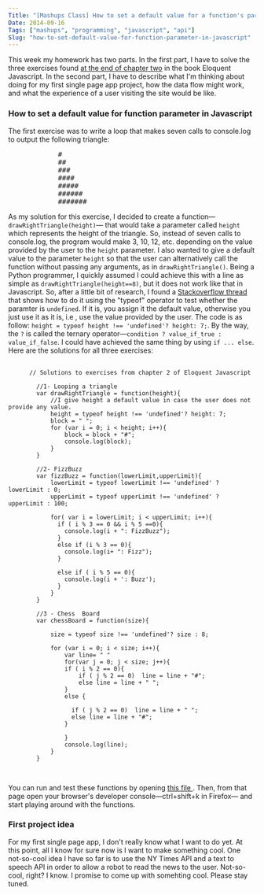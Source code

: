 ```yaml
---
Title: "[Mashups Class] How to set a default value for a function's parameter in Javascript & first project idea"
Date: 2014-09-16
Tags: ["mashups", "programming", "javascript", "api"]
Slug: "how-to-set-default-value-for-function-parameter-in-javascript"
---
```


This week  my homework has two parts. In the first part, I have to solve the three exercises found <a href="http://eloquentjavascript.net/02_program_structure.html" target="_blank">at the end of chapter two</a> in the book Eloquent Javascript.<!-- PELICAN_END_SUMMARY --> In the second part, I have to describe what I'm thinking about doing for my first single page app project, how the data flow might work, and what the experience of a user visiting the site would be like.

### How to set a default value for function parameter in Javascript
The first exercise was to write a loop that makes seven calls to console.log to output the following triangle:

<pre>            #
            ##
            ###
            ####
            #####
            ######
            ####### </pre>



As my solution for this exercise, I decided to create a function&mdash;```drawRightTriangle(height)```&mdash; that would take a parameter called ```height``` which represents the height of the triangle. So, instead of seven calls to console.log, the program would make 3, 10, 12, etc. depending on the value provided by the user to the ```height``` parameter. I also wanted to  give a default value to the parameter ```height``` so that the user can alternatively call the function without passing any arguments, as in ```drawRightTriangle()```. Being a Python programmer, I quickly assumed
I could achieve this with a line as simple as ```drawRightTriangle(height==8)```, but it does not work like that in Javascript.
So, after a little bit of research, I found a <a href="http://stackoverflow.com/questions/894860/set-a-default-parameter-value-for-a-javascript-function" target="_blank">Stackoverflow thread</a> that shows how to do it using the "typeof" operator to test whether the paramter is ```undefined```. If it is, you assign it the default value, otherwise you just use it as it is, i.e , use the value provided by the user. The code is as follow: ```height = typeof height !== 'undefined'? height: 7;```. By the way, the ```?``` is called the ternary operator&mdash;```condition ? value_if_true : value_if_false```. I could have achieved the same thing by using ```if ... else```. Here are the solutions for all three exercises:
<pre>
    <code>
      // Solutions to exercises from chapter 2 of Eloquent Javascript

        //1- Looping a triangle
        var drawRightTriangle = function(height){
            //I give height a default value in case the user does not provide any value.
            height = typeof height !== 'undefined'? height: 7;
            block = " ";
            for (var i = 0; i < height; i++){
                block = block + "#";
                console.log(block);
            }
        }

        //2- FizzBuzz
        var fizzBuzz = function(lowerLimit,upperLimit){
            lowerLimit = typeof lowerLimit !== 'undefined' ? lowerLimit : 0;
            upperLimit = typeof upperLimit !== 'undefined' ? upperLimit : 100;

            for( var i = lowerLimit; i < upperLimit; i++){
              if ( i % 3 == 0 && i % 5 ==0){
                console.log(i + ": FizzBuzz");
              }
              else if (i % 3 == 0){
                console.log(i+ ": Fizz");
              }

              else if ( i % 5 == 0){
                console.log(i + ': Buzz');
              }
            }
        }

        //3 - Chess  Board
        var chessBoard = function(size){

            size = typeof size !== 'undefined'? size : 8;

            for (var i = 0; i < size; i++){
                var line= " "
                for(var j = 0; j < size; j++){
                if ( i % 2 == 0){
                    if ( j % 2 == 0)  line = line + "#";
                    else line = line + " ";
                }
                else {

                  if ( j % 2 == 0)  line = line + " ";
                  else line = line + "#";
                }

                }
                console.log(line);
            }
        }

</code>
</pre>

You can run and test these functions by opening <a href="/files/mashups/hmw_2.html" target="_blank"> this file </a>. Then, from that page open your browser's developer console&mdash;ctrl+shift+k in Firefox&mdash; and start playing around with the functions.


### First project idea
For my first single page app, I don't really know what I want to do yet. At this point, all I know for sure now is I want to make something cool. One not-so-cool idea I have so far is to use the NY Times API and a text to speech API in order to allow a robot to read the news to the user. Not-so-cool, right? I know. I promise to come up with somehting cool. Please stay tuned.
